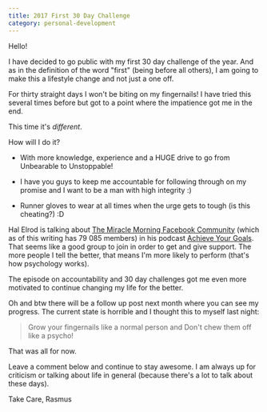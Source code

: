 ```yaml
---
title: 2017 First 30 Day Challenge
category: personal-development
---
```

​Hello!

I have decided to go public with my first 30 day challenge of the year. And as in the definition of the word "first" (being before all others), I am going to make this a lifestyle change and not just a one off.

For thirty straight days I won't be biting on my fingernails! I have tried this several times before but got to a point where the impatience got me in the end.

This time it's *different*.<!--more-->

How will I do it?




    
  * With more knowledge, experience and a HUGE drive to go from Unbearable to Unstoppable!

    
  * I have you guys to keep me accountable for following through on my promise and I want to be a man with high integrity :)

    
  * Runner gloves to wear at all times when the urge gets to tough (is this cheating?) :D



Hal Elrod is talking about [The Miracle Morning Facebook Community](https://www.facebook.com/groups/MyTMMCommunity/) (which as of this writing has 79 085 members) in his podcast [Achieve Your Goals](halelrod.com/podcast/). That seems like a good group to join in order to get and give support. The more people I tell the better, that means I'm more likely to perform (that's how psychology works).

The episode on accountability and 30 day challenges got me even more motivated to continue changing my life for the better.

Oh and btw there will be a follow up post next month where you can see my progress. The current state is horrible and I thought this to myself last night:



<blockquote>
  Grow your fingernails like a normal person and Don't chew them off like a psycho!
</blockquote>



That was all for now.

Leave a comment below and continue to stay awesome. I am always up for criticism or talking about life in general (because there's a lot to talk about these days).

Take Care,
Rasmus
